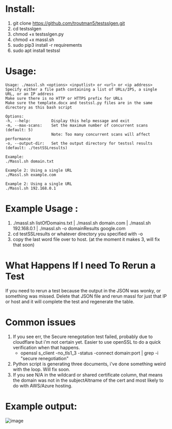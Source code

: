 # Install:
1. git clone https://github.com/troutman5/testsslgen.git
2. cd testsslgen
3. chmod +x testsslgen.py
4. chmod +x massl.sh
5. sudo pip3 install -r requirements
6. sudo apt install testssl


# Usage:
  ```
 Usage: ./massl.sh <options> <inputlist> or <url> or <ip address>
  Specify either a file path containing a list of URLs/IPS, a single URL, or an IP address
  Make sure there is no HTTP or HTTPS prefix for URLs
  Make sure the template.docx and testssl.py files are in the same directory as this bash script

Options:
  -h, --help:         Display this help message and exit
  -m, --max-scans:    Set the maximum number of concurrent scans (default: 5)
                      Note: Too many concurrent scans will affect performance
  -o, --output-dir:   Set the output directory for testssl results (default: ./testSSLresults)

Example:
  ./Massl.sh domain.txt

Example 2: Using a single URL
  ./Massl.sh example.com

Example 2: Using a single URL
  ./Massl.sh 192.168.0.1

```

# Example Usage :
1. ./massl.sh listOfDomains.txt | ./massl.sh domain.com | ./massl.sh 192.168.0.1 | ./massl.sh -o domainResults google.com 
2. cd testSSLresults or whatever directory you specified with -o
3. copy the last word file over to host. (at the moment it makes 3, will fix that soon)

# What Happens If I need To Rerun a Test
If you need to rerun a test because the output in the JSON was wonky, or something was missed. Delete that JSON file and rerun massl for just that IP or host and it will complete the test and regenerate the table.


# Common issues
  1. If you see err, the Secure renegotation test failed, probably due to cloudflare but i'm not certain yet. Easier to use openSSL to do a quick verification when that happens.
      -  openssl s_client -no_tls1_3 -status -connect domain:port | grep -i "secure renegotiation"
  3. Python script is generating three documents, i've done something weird with the loop. Will fix soon.
  4. If you see N/A in the wildcard or shared certificate column, that means the domain was not in the subjectAltname of the cert and most likely to do with AWS/Azure hosting.
  
  
# Example output:
![image](https://github.com/troutman5/testsslgen/assets/24028482/bb8199a1-0fbc-4bb8-a5d4-64825da03dd3)
